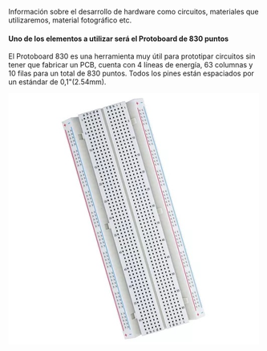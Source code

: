Información sobre el desarrollo de hardware como circuitos, materiales que utilizaremos, material fotográfico etc.
#### Uno de los elementos a utilizar será el Protoboard de 830 puntos
El Protoboard 830 es una herramienta muy útil para prototipar circuitos sin tener que fabricar un PCB, cuenta con 4 líneas de energía, 63 columnas y 10 filas para un total de 830 puntos. Todos los pines están espaciados por un estándar de 0,1"(2.54mm).

![Imagen del Protoboard](https://github.com/ISPC-TST-ELECTRONICA-MICROCONTROLADA/proyecto-1-grupo-04/blob/main/D_Proyecto/Hardware/assets/Protoboard.jpg)
